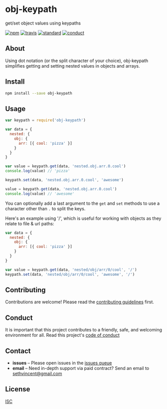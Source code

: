 # obj-keypath

get/set object values using keypaths

[![npm][npm-image]][npm-url]
[![travis][travis-image]][travis-url]
[![standard][standard-image]][standard-url]
[![conduct][conduct]][conduct-url]

[npm-image]: https://img.shields.io/npm/v/obj-keypath.svg?style=flat-square
[npm-url]: https://www.npmjs.com/package/obj-keypath
[travis-image]: https://img.shields.io/travis/sethvincent/obj-keypath.svg?style=flat-square
[travis-url]: https://travis-ci.org/sethvincent/obj-keypath
[standard-image]: https://img.shields.io/badge/code%20style-standard-brightgreen.svg?style=flat-square
[standard-url]: http://npm.im/standard
[conduct]: https://img.shields.io/badge/code%20of%20conduct-contributor%20covenant-green.svg?style=flat-square
[conduct-url]: CONDUCT.md

## About

Using dot notation (or the split character of your choice), obj-keypath simplifies getting and setting nested values in objects and arrays.

## Install

```sh
npm install --save obj-keypath
```

## Usage

```js
var keypath = require('obj-keypath')

var data = {
  nested: {
    obj: {
      arr: [{ cool: 'pizza' }]
    }
  }
}

var value = keypath.get(data, 'nested.obj.arr.0.cool')
console.log(value) // 'pizza'

keypath.set(data, 'nested.obj.arr.0.cool', 'awesome')

value = keypath.get(data, 'nested.obj.arr.0.cool')
console.log(value) // 'awesome'
```

You can optionally add a last argument to the `get` and `set` methods to use a character other than `.` to split the keys.

Here's an example using '/', which is useful for working with objects as they relate to file & url paths:

```js
var data = {
  nested: {
    obj: {
      arr: [{ cool: 'pizza' }]
    }
  }
}

var value = keypath.get(data, 'nested/obj/arr/0/cool', '/')
keypath.set(data, 'nested/obj/arr/0/cool', 'awesome', '/')
```

## Contributing

Contributions are welcome! Please read the [contributing guidelines](CONTRIBUTING.md) first.

## Conduct

It is important that this project contributes to a friendly, safe, and welcoming environment for all. Read this project's [code of conduct](CONDUCT.md)

## Contact

- **issues** – Please open issues in the [issues queue](https://github.com/sethvincent/obj-keypath/issues)
- **email** – Need in-depth support via paid contract? Send an email to sethvincent@gmail.com

## License

[ISC](LICENSE.md)
